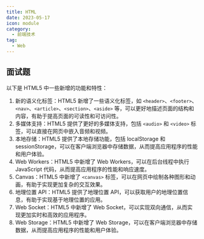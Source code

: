 ```yaml
---
title: HTML
date: 2023-05-17
icon: module
category:
  - 前端技术
tag:
  - Web
---
```


## 面试题

以下是 HTML5 中一些新增的功能和特性：

1. 新的语义化标签：HTML5 新增了一些语义化标签，如 `<header>`、`<footer>`、`<nav>`、`<article>`、`<section>`、`<aside>` 等，可以更好地描述页面的结构和内容，有助于提高页面的可读性和可访问性。
2. 多媒体支持：HTML5 提供了更好的多媒体支持，包括 `<audio>` 和 `<video>` 标签，可以直接在网页中嵌入音频和视频。
3. 本地存储：HTML5 提供了本地存储功能，包括 localStorage 和 sessionStorage，可以在客户端浏览器中存储数据，从而提高应用程序的性能和用户体验。
4. Web Workers：HTML5 中新增了 Web Workers，可以在后台线程中执行 JavaScript 代码，从而提高应用程序的性能和响应速度。
5. Canvas：HTML5 中新增了 `<canvas>` 标签，可以在网页中绘制各种图形和动画，有助于实现更加复杂的交互效果。
6. 地理位置 API：HTML5 提供了地理位置 API，可以获取用户的地理位置信息，有助于实现基于地理位置的应用。
7. Web Socket：HTML5 中新增了 Web Socket，可以实现双向通信，从而实现更加实时和高效的应用程序。
8. Web Storage：HTML5 中新增了 Web Storage，可以在客户端浏览器中存储数据，从而提高应用程序的性能和用户体验。
